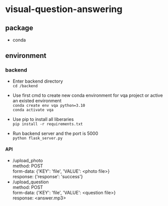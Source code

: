 # visual-question-answering

## package
- conda

## environment
### backend

- Enter backend directory \
`cd /backend`

- Use first cmd to create new conda environment for vqa project or active an existed environment \
`conda create env vqa python=3.10`\
`conda activate vqa`

- Use pip to install all liberaries \
`pip install -r requirements.txt`

- Run backend server and the port is 5000 \
`python flask_server.py`

#### API
- /upload_photo\
  method: POST \
  form-data: {'KEY': 'file', 'VALUE': \<photo file\>} \
  response: {'response': 'success'}
- /upload_question \
  method: POST \
  form-data: {'KEY': 'file', 'VALUE': \<question file\>} \
  response: <answer.mp3>
  

